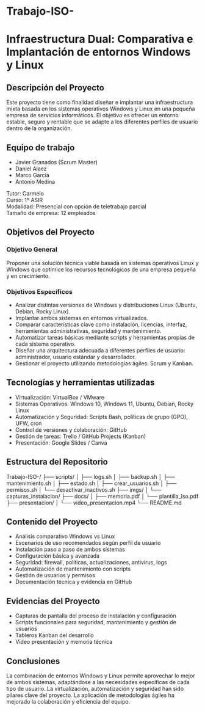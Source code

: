 # Trabajo-ISO-

# Infraestructura Dual: Comparativa e Implantación de entornos Windows y Linux

## Descripción del Proyecto

Este proyecto tiene como finalidad diseñar e implantar una infraestructura mixta basada en los sistemas operativos Windows y Linux en una pequeña empresa de servicios informáticos. El objetivo es ofrecer un entorno estable, seguro y rentable que se adapte a los diferentes perfiles de usuario dentro de la organización.

## Equipo de trabajo

- Javier Granados (Scrum Master)
- Daniel Alaez
- Marco García
- Antonio Medina

Tutor: Carmelo  
Curso: 1º ASIR  
Modalidad: Presencial con opción de teletrabajo parcial  
Tamaño de empresa: 12 empleados  

## Objetivos del Proyecto

### Objetivo General

Proponer una solución técnica viable basada en sistemas operativos Linux y Windows que optimice los recursos tecnológicos de una empresa pequeña y en crecimiento.

### Objetivos Específicos

- Analizar distintas versiones de Windows y distribuciones Linux (Ubuntu, Debian, Rocky Linux).
- Implantar ambos sistemas en entornos virtualizados.
- Comparar características clave como instalación, licencias, interfaz, herramientas administrativas, seguridad y mantenimiento.
- Automatizar tareas básicas mediante scripts y herramientas propias de cada sistema operativo.
- Diseñar una arquitectura adecuada a diferentes perfiles de usuario: administrador, usuario estándar y desarrollador.
- Gestionar el proyecto utilizando metodologías ágiles: Scrum y Kanban.

## Tecnologías y herramientas utilizadas

- Virtualización: VirtualBox / VMware
- Sistemas Operativos: Windows 10, Windows 11, Ubuntu, Debian, Rocky Linux
- Automatización y Seguridad: Scripts Bash, políticas de grupo (GPO), UFW, cron
- Control de versiones y colaboración: GitHub
- Gestión de tareas: Trello / GitHub Projects (Kanban)
- Presentación: Google Slides / Canva

## Estructura del Repositorio

Trabajo-ISO-/
├── scripts/
│ ├── logs.sh
│ ├── backup.sh
│ ├── mantenimiento.sh
│ ├── estado.sh
│ ├── crear_usuarios.sh
│ ├── permisos.sh
│ └── desactivar_inactivos.sh
├── imgs/
│ └── capturas_instalacion/
├── docs/
│ ├── memoria.pdf
│ └── plantilla_iso.pdf
├── presentacion/
│ └── video_presentacion.mp4
└── README.md


## Contenido del Proyecto

- Análisis comparativo Windows vs Linux
- Escenarios de uso recomendados según perfil de usuario
- Instalación paso a paso de ambos sistemas
- Configuración básica y avanzada
- Seguridad: firewall, políticas, actualizaciones, antivirus, logs
- Automatización de mantenimiento con scripts
- Gestión de usuarios y permisos
- Documentación técnica y evidencia en GitHub

## Evidencias del Proyecto

- Capturas de pantalla del proceso de instalación y configuración
- Scripts funcionales para seguridad, mantenimiento y gestión de usuarios
- Tableros Kanban del desarrollo
- Video presentación y memoria técnica

## Conclusiones

La combinación de entornos Windows y Linux permite aprovechar lo mejor de ambos sistemas, adaptándose a las necesidades específicas de cada tipo de usuario. La virtualización, automatización y seguridad han sido pilares clave del proyecto. La aplicación de metodologías ágiles ha mejorado la colaboración y eficiencia del equipo.
